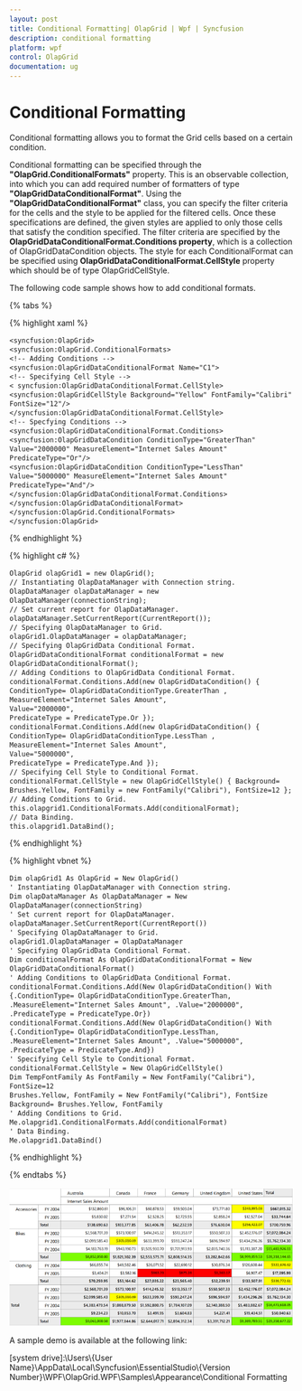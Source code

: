 ```yaml
---
layout: post
title: Conditional Formatting| OlapGrid | Wpf | Syncfusion
description: conditional formatting
platform: wpf
control: OlapGrid
documentation: ug
---
```


# Conditional Formatting

Conditional formatting allows you to format the Grid cells based on a certain condition. 
 
Conditional formatting can be specified through the **"OlapGrid.ConditionalFormats"** property. This is an observable collection, into which you can add required number of formatters of type **"OlapGridDataConditionalFormat"**. Using the **"OlapGridDataConditionalFormat"** class, you can specify the filter criteria for the cells and the style to be applied for the filtered cells. Once these specifications are defined, the given styles are applied to only those cells that satisfy the condition specified. The filter criteria are specified by the **OlapGridDataConditionalFormat.Conditions property**, which is a collection of OlapGridDataCondition objects. The style for each ConditionalFormat can be specified using **OlapGridDataConditionalFormat.CellStyle** property which should be of type OlapGridCellStyle.

The following code sample shows how to add conditional formats.

{% tabs %}
  
{% highlight xaml %}

    <syncfusion:OlapGrid>
    <syncfusion:OlapGrid.ConditionalFormats> 
    <!-- Adding Conditions -->                       
    <syncfusion:OlapGridDataConditionalFormat Name="C1">
    <!-- Specifying Cell Style -->
	< syncfusion:OlapGridDataConditionalFormat.CellStyle>
	<syncfusion:OlapGridCellStyle Background="Yellow" FontFamily="Calibri" FontSize="12"/>
	</syncfusion:OlapGridDataConditionalFormat.CellStyle>
	<!-- Specfying Conditions --> 
	<syncfusion:OlapGridDataConditionalFormat.Conditions>
	<syncfusion:OlapGridDataCondition ConditionType="GreaterThan" Value="2000000" MeasureElement="Internet Sales Amount" PredicateType="Or"/>
	<syncfusion:OlapGridDataCondition ConditionType="LessThan" Value="5000000" MeasureElement="Internet Sales Amount" PredicateType="And"/>
	</syncfusion:OlapGridDataConditionalFormat.Conditions>
	</syncfusion:OlapGridDataConditionalFormat>                        
	</syncfusion:OlapGrid.ConditionalFormats>
	</syncfusion:OlapGrid>  

{% endhighlight %}

{% highlight c# %}

    OlapGrid olapGrid1 = new OlapGrid();
    // Instantiating OlapDataManager with Connection string.
    OlapDataManager olapDataManager = new OlapDataManager(connectionString);
    // Set current report for OlapDataManager.
    olapDataManager.SetCurrentReport(CurrentReport());
    // Specifying OlapDataManager to Grid.
    olapGrid1.OlapDataManager = olapDataManager;
    // Specifying OlapGridData Conditional Format.
    OlapGridDataConditionalFormat conditionalFormat = new OlapGridDataConditionalFormat();
    // Adding Conditions to OlapGridData Conditional Format.
    conditionalFormat.Conditions.Add(new OlapGridDataCondition() { 
    ConditionType= OlapGridDataConditionType.GreaterThan , 
    MeasureElement="Internet Sales Amount",
    Value="2000000",
    PredicateType = PredicateType.Or });
    conditionalFormat.Conditions.Add(new OlapGridDataCondition() { 
    ConditionType= OlapGridDataConditionType.LessThan , 
    MeasureElement="Internet Sales Amount",
    Value="5000000",
    PredicateType = PredicateType.And });
    // Specifying Cell Style to Conditional Format.
    conditionalFormat.CellStyle = new OlapGridCellStyle() { Background= Brushes.Yellow, FontFamily = new FontFamily("Calibri"), FontSize=12 };
    // Adding Conditions to Grid.
    this.olapgrid1.ConditionalFormats.Add(conditionalFormat);
    // Data Binding.
    this.olapgrid1.DataBind();

{% endhighlight %}

{% highlight vbnet %}

    Dim olapGrid1 As OlapGrid = New OlapGrid()
    ' Instantiating OlapDataManager with Connection string.
	Dim olapDataManager As OlapDataManager = New OlapDataManager(connectionString)
	' Set current report for OlapDataManager.
	olapDataManager.SetCurrentReport(CurrentReport())
	' Specifying OlapDataManager to Grid.
	olapGrid1.OlapDataManager = OlapDataManager
	' Specifying OlapGridData Conditional Format.
	Dim conditionalFormat As OlapGridDataConditionalFormat = New OlapGridDataConditionalFormat()
	' Adding Conditions to OlapGridData Conditional Format.
	conditionalFormat.Conditions.Add(New OlapGridDataCondition() With {.ConditionType= OlapGridDataConditionType.GreaterThan, .MeasureElement="Internet Sales Amount", .Value="2000000", .PredicateType = PredicateType.Or})
	conditionalFormat.Conditions.Add(New OlapGridDataCondition() With {.ConditionType= OlapGridDataConditionType.LessThan, .MeasureElement="Internet Sales Amount", .Value="5000000", .PredicateType = PredicateType.And})
    ' Specifying Cell Style to Conditional Format.
	conditionalFormat.CellStyle = New OlapGridCellStyle()
	Dim TempFontFamily As FontFamily = New FontFamily("Calibri"), FontSize=12
	Brushes.Yellow, FontFamily = New FontFamily("Calibri"), FontSize
	Background= Brushes.Yellow, FontFamily
	' Adding Conditions to Grid.
	Me.olapgrid1.ConditionalFormats.Add(conditionalFormat)
	' Data Binding.
	Me.olapgrid1.DataBind()

{% endhighlight %}

{% endtabs %}

![](Conditional-Formatting_images/Conditional-Formatting_img1.png)

A sample demo is available at the following link:

[system drive]:\Users\\{User Name}\AppData\Local\Syncfusion\EssentialStudio\\{Version Number}\WPF\OlapGrid.WPF\Samples\Appearance\Conditional Formatting

